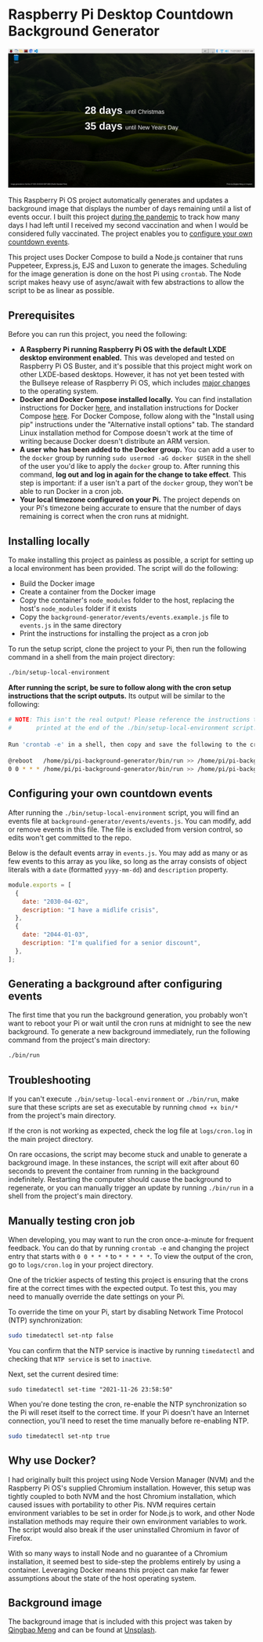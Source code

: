 # Raspberry Pi Desktop Countdown Background Generator

![Screenshot of desktop with countdowns of days remaining until Christmas and New Years Day](misc/screenshot.png)

This Raspberry Pi OS project automatically generates and updates a background image that displays the number of days remaining until a list of events occur. I built this project [during the pandemic](https://twitter.com/tylerlwsmith/status/1382978880768647171) to track how many days I had left until I received my second vaccination and when I would be considered fully vaccinated. The project enables you to [configure your own countdown events](#configuring-your-own-countdown-events).

This project uses Docker Compose to build a Node.js container that runs Puppeteer, Express.js, EJS and Luxon to generate the images. Scheduling for the image generation is done on the host Pi using `crontab`. The Node script makes heavy use of async/await with few abstractions to allow the script to be as linear as possible.

## Prerequisites

Before you can run this project, you need the following:

- **A Raspberry Pi running Raspberry Pi OS with the default LXDE desktop environment enabled.** This was developed and tested on Raspberry Pi OS Buster, and it's possible that this project might work on other LXDE-based desktops. However, it has not yet been tested with the Bullseye release of Raspberry Pi OS, which includes [major changes](https://www.raspberrypi.com/news/raspberry-pi-os-debian-bullseye/) to the operating system.
- **Docker and Docker Compose installed locally.** You can find installation instructions for Docker [here](https://docs.docker.com/engine/install/debian/), and installation instructions for Docker Compose [here](https://docs.docker.com/compose/install/). For Docker Compose, follow along with the "Install using pip" instructions under the "Alternative install options" tab. The standard Linux installation method for Compose doesn't work at the time of writing because Docker doesn't distribute an ARM version.
- **A user who has been added to the Docker group.** You can add a user to the `docker` group by running `sudo usermod -aG docker $USER` in the shell of the user you'd like to apply the `docker` group to. After running this command, **log out and log in again for the change to take effect**. This step is important: if a user isn't a part of the `docker` group, they won't be able to run Docker in a cron job.
- **Your local timezone configured on your Pi.** The project depends on your Pi's timezone being accurate to ensure that the number of days remaining is correct when the cron runs at midnight.

## Installing locally

To make installing this project as painless as possible, a script for setting up a local environment has been provided. The script will do the following:

- Build the Docker image
- Create a container from the Docker image
- Copy the container's `node_modules` folder to the host, replacing the host's `node_modules` folder if it exists
- Copy the `background-generator/events/events.example.js` file to `events.js` in the same directory
- Print the instructions for installing the project as a cron job

To run the setup script, clone the project to your Pi, then run the following command in a shell from the main project directory:

```sh
./bin/setup-local-environment
```

**After running the script, be sure to follow along with the cron setup instructions that the script outputs.** Its output will be similar to the following:

```sh
# NOTE: This isn't the real output! Please reference the instructions that are
#       printed at the end of the ./bin/setup-local-environment script.

Run 'crontab -e' in a shell, then copy and save the following to the cron file:

@reboot   /home/pi/pi-background-generator/bin/run >> /home/pi/pi-background-generator/logs/cron.log 2>&1
0 0 * * * /home/pi/pi-background-generator/bin/run >> /home/pi/pi-background-generator/logs/cron.log 2>&1
```

## Configuring your own countdown events

After running the `./bin/setup-local-environment` script, you will find an events file at `background-generator/events/events.js`. You can modify, add or remove events in this file. The file is excluded from version control, so edits won't get committed to the repo.

Below is the default events array in `events.js`. You may add as many or as few events to this array as you like, so long as the array consists of object literals with a `date` (formatted `yyyy-mm-dd`) and `description` property.

```js
module.exports = [
  {
    date: "2030-04-02",
    description: "I have a midlife crisis",
  },
  {
    date: "2044-01-03",
    description: "I'm qualified for a senior discount",
  },
];
```

## Generating a background after configuring events

The first time that you run the background generation, you probably won't want to reboot your Pi or wait until the cron runs at midnight to see the new background. To generate a new background immediately, run the following command from the project's main directory:

```sh
./bin/run
```

## Troubleshooting

If you can't execute `./bin/setup-local-environment` or `./bin/run`, make sure that these scripts are set as executable by running `chmod +x bin/*` from the project's main directory.

If the cron is not working as expected, check the log file at `logs/cron.log` in the main project directory.

On rare occasions, the script may become stuck and unable to generate a background image. In these instances, the script will exit after about 60 seconds to prevent the container from running in the background indefinitely. Restarting the computer should cause the background to regenerate, or you can manually trigger an update by running `./bin/run` in a shell from the project's main directory.

## Manually testing cron job

When developing, you may want to run the cron once-a-minute for frequent feedback. You can do that by running `crontab -e` and changing the project entry that starts with `0 0 * * *` to `* * * * *`. To view the output of the cron, go to `logs/cron.log` in your project directory.

One of the trickier aspects of testing this project is ensuring that the crons fire at the correct times with the expected output. To test this, you may need to manually override the date settings on your Pi.

To override the time on your Pi, start by disabling Network Time Protocol (NTP) synchronization:

```sh
sudo timedatectl set-ntp false
```

You can confirm that the NTP service is inactive by running `timedatectl` and checking that `NTP service` is set to `inactive`.

Next, set the current desired time:

```
sudo timedatectl set-time "2021-11-26 23:58:50"
```

When you're done testing the cron, re-enable the NTP synchronization so the Pi will reset itself to the correct time. If your Pi doesn't have an Internet connection, you'll need to reset the time manually before re-enabling NTP.

```sh
sudo timedatectl set-ntp true
```

## Why use Docker?

I had originally built this project using Node Version Manager (NVM) and the Raspberry Pi OS's supplied Chromium installation. However, this setup was tightly coupled to both NVM and the host Chromium installation, which caused issues with portability to other Pis. NVM requires certain environment variables to be set in order for Node.js to work, and other Node installation methods may require their own environment variables to work. The script would also break if the user uninstalled Chromium in favor of Firefox.

With so many ways to install Node and no guarantee of a Chromium installation, it seemed best to side-step the problems entirely by using a container. Leveraging Docker means this project can make far fewer assumptions about the state of the host operating system.

## Background image

The background image that is included with this project was taken by [Qingbao Meng](https://unsplash.com/@ideasboom?utm_source=unsplash&utm_medium=referral&utm_content=creditCopyText) and can be found at [Unsplash](https://unsplash.com/photos/01_igFr7hd4).
